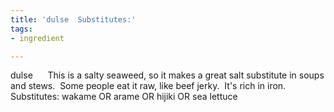 ```yaml
---
title: 'dulse  Substitutes:'
tags:
- ingredient

---
```

dulse      This is a salty seaweed, so it makes a great salt substitute in soups and stews.  Some people eat it raw, like beef jerky.  It's rich in iron.   Substitutes: wakame OR arame OR hijiki OR sea lettuce
